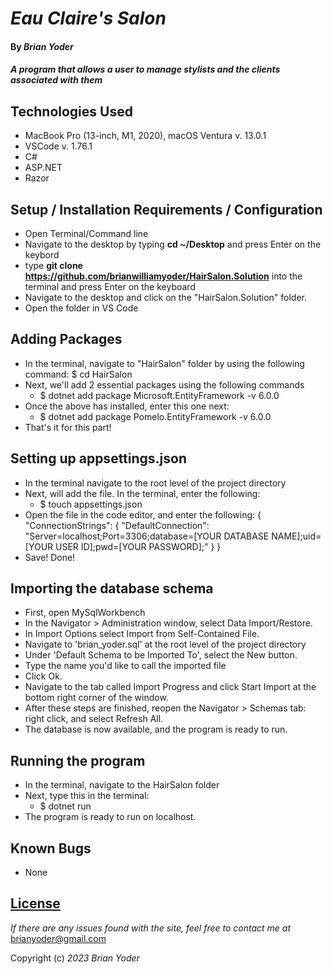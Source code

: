 # _Eau Claire's Salon_

#### By _**Brian Yoder**_

#### _A program that allows a user to manage stylists and the clients associated with them_

## Technologies Used

* MacBook Pro (13-inch, M1, 2020), macOS Ventura v. 13.0.1
* VSCode v. 1.76.1
* C#
* ASP.NET
* Razor 

## Setup / Installation Requirements / Configuration

* Open Terminal/Command line
* Navigate to the desktop by typing **cd ~/Desktop** and press Enter on the keybord
* type **git clone https://github.com/brianwilliamyoder/HairSalon.Solution** into the terminal and press Enter on the keyboard
* Navigate to the desktop and click on the "HairSalon.Solution" folder.
* Open the folder in VS Code


## Adding Packages

* In the terminal, navigate to "HairSalon" folder by using the following command: $ cd HairSalon
* Next, we'll add 2 essential packages using the following commands
  - $ dotnet add package Microsoft.EntityFramework -v 6.0.0
* Once the above has installed, enter this one next:
  - $ dotnet add package Pomelo.EntityFramework -v 6.0.0
* That's it for this part!

## Setting up appsettings.json
* In the terminal navigate to the root level of the project directory
* Next, will add the file. In the terminal, enter the following:
  - $ touch appsettings.json
* Open the file in the code editor, and enter the following:
  {
  "ConnectionStrings": {
    "DefaultConnection": "Server=localhost;Port=3306;database=[YOUR DATABASE NAME];uid=[YOUR USER ID];pwd=[YOUR PASSWORD];"
    }
  } 
* Save! Done!

## Importing the database schema

* First, open MySqlWorkbench
* In the Navigator > Administration window, select Data Import/Restore.
* In Import Options select Import from Self-Contained File.
* Navigate to 'brian_yoder.sql' at the root level of the project directory
* Under 'Default Schema to be Imported To', select the New button.
* Type the name you'd like to call the imported file
* Click Ok.
* Navigate to the tab called Import Progress and click Start Import at the bottom right corner of the window.
* After these steps are finished,  reopen the Navigator > Schemas tab: right click, and select Refresh All. 
* The database is now available, and the program is ready to run.

## Running the program
* In the terminal, navigate to the HairSalon folder
* Next, type this in the terminal:
  - $ dotnet run
* The program is ready to run on localhost. 

## Known Bugs

* None

## [License](https://mit-license.org/)

_If there are any issues found with the site, feel free to contact me at_ [brianyoder@gmail.com](brianyoder@gmail.com)

Copyright (c) _2023_ _Brian Yoder_